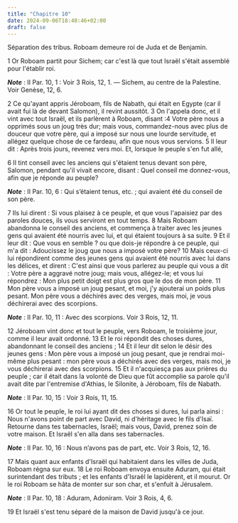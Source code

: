 ```yaml
---
title: "Chapitre 10"
date: 2024-09-06T18:40:46+02:00
draft: false
---
```



Séparation des tribus.
Roboam demeure roi de Juda et de Benjamin.


1 Or Roboam partit pour Sichem; car c'est là que tout Israël s'était assemblé pour l'établir roi.

***Note*** :  II Par. 10, 1 : Voir 3 Rois, 12, 1. ― Sichem, au centre de la Palestine. Voir Genèse, 12, 6.

2 Ce qu'ayant appris Jéroboam, fils de Nabath, qui était en Egypte (car il avait fui là de devant Salomon), il revint aussitôt. 3 On l'appela donc, et il vint avec tout Israël, et ils parlèrent à Roboam, disant :4 Votre père nous a opprimés sous un joug très dur; mais vous, commandez-nous avec plus de douceur que votre père, qui a imposé sur nous une lourde servitude, et allégez quelque chose de ce fardeau, afin que nous vous servions. 5 Il leur dit : Après trois jours, revenez vers moi. Et, lorsque le peuple s'en fut allé,


6 Il tint conseil avec les anciens qui s'étaient tenus devant son père, Salomon, pendant qu'il vivait encore, disant : Quel conseil me donnez-vous, afin que je réponde au peuple?

***Note*** :  II Par. 10, 6 : Qui s’étaient tenus, etc. ; qui avaient été du conseil de son père.

7 Ils lui dirent : Si vous plaisez à ce peuple, et que vous l'apaisiez par des paroles douces, ils vous serviront en tout temps. 8 Mais Roboam abandonna le conseil des anciens, et commença à traiter avec les jeunes gens qui avaient été nourris avec lui, et qui étaient toujours à sa suite. 9 Et il leur dit : Que vous en semble ? ou que dois-je répondre à ce peuple, qui m'a dit : Adoucissez le joug que nous a imposé votre père? 10 Mais ceux-ci lui répondirent comme des jeunes gens qui avaient été nourris avec lui dans les délices, et dirent : C'est ainsi que vous parlerez au peuple qui vous a dit : Votre père a aggravé notre joug; mais vous, allégez-le; et vous lui répondrez : Mon plus petit doigt est plus gros que le dos de mon père. 11 Mon père vous a imposé un joug pesant, et moi, j'y ajouterai un poids plus pesant. Mon père vous a déchirés avec des verges, mais moi, je vous déchirerai avec des scorpions.

***Note*** :  II Par. 10, 11 : Avec des scorpions. Voir 3 Rois, 12, 11.


12 Jéroboam vint donc et tout le peuple, vers Roboam, le troisième jour, comme il leur avait ordonné. 13 Et le roi répondit des choses dures, abandonnant le conseil des anciens ; 14 Et il leur dit selon le désir des jeunes gens : Mon père vous a imposé un joug pesant, que je rendrai moi-même plus pesant : mon père vous a déchirés avec des verges, mais moi, je vous déchirerai avec des scorpions. 15 Et il n'acquiesça pas aux prières du peuple ; car il était dans la volonté de Dieu que fût accomplie sa parole qu'il avait dite par l'entremise d'Athias, le Silonite, à Jéroboam, fils de Nabath.

***Note*** :  II Par. 10, 15 : Voir 3 Rois, 11, 15.


16 Or tout le peuple, le roi lui ayant dit des choses si dures, lui parla ainsi : Nous n'avons point de part avec David, ni d'héritage avec le fils d'Isaï. Retourne dans tes tabernacles, Israël; mais vous, David, prenez soin de votre maison. Et Israël s'en alla dans ses tabernacles.

***Note*** :  II Par. 10, 16 : Nous n’avons pas de part, etc. Voir 3 Rois, 12, 16.


17 Mais quant aux enfants d'Israël qui habitaient dans les villes de Juda, Roboam régna sur eux. 18 Le roi Roboam envoya ensuite Aduram, qui était surintendant des tributs ; et les enfants d'Israël le lapidèrent, et il mourut. Or le roi Roboam se hâta de monter sur son char, et s'enfuit à Jérusalem.

***Note*** :  II Par. 10, 18 : Aduram, Adoniram. Voir 3 Rois, 4, 6.

19 Et Israël s'est tenu séparé de la maison de David jusqu'à ce jour.

